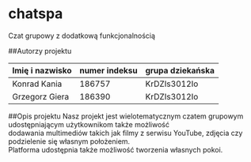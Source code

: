 # chatspa
Czat grupowy z dodatkową funkcjonalnością

##Autorzy projektu

|Imię i nazwisko   | numer indeksu  | grupa dziekańska  |
|------------------|----------------|-------------------|
|Konrad Kania      |186757          |KrDZIs3012Io       |
|Grzegorz Giera    |186390          |KrDZIs3012Io       |

##Opis projektu
Nasz projekt jest wielotematycznym czatem grupowym udostępniającym użytkownikom także możliwość <br>
    dodawania multimediów takich jak filmy z serwisu YouTube, zdjęcia czy podzielenie się własnym położeniem. <br>
    Platforma udostępnia także możliwość tworzenia własnych pokoi.
